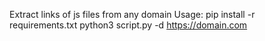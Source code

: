 Extract links of js files from any domain
Usage:
pip install -r requirements.txt
python3 script.py -d https://domain.com
